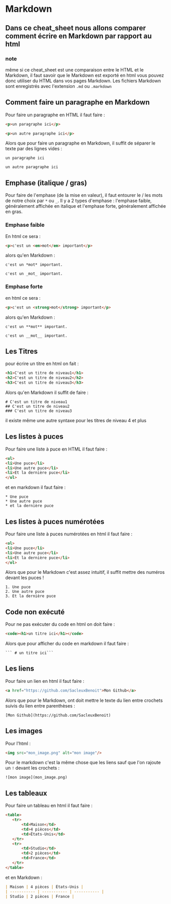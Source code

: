 # Markdown

## Dans ce cheat_sheet nous allons comparer comment écrire en Markdown par rapport au html

### note 

même si ce cheat_sheet est une comparaison entre le HTML et le Markdown, il faut savoir que le Markdown est exporté en html 
vous pouvez donc utiliser du HTML dans vos pages Markdown.
Les fichiers Markdown sont enregistrés avec l'extension `.md` ou `.markdown`

## Comment faire un paragraphe en Markdown 

Pour faire un paragraphe en HTML il faut faire : 
```html
<p>un paragraphe ici</p>

<p>un autre paragraphe ici</p>
```

Alors que pour faire un paragraphe en Markdown, il suffit de séparer le texte par des lignes vides :
```
un paragraphe ici

un autre paragraphe ici
```

## Emphase (italique / gras)

Pour faire de l'emphase (de la mise en valeur), il faut entourer le / les mots de notre choix par `*` ou `_`.
Il y a 2 types d'emphase : l'emphase faible, généralement affichée en italique et l'emphase forte, généralement affichée en gras.

### Emphase faible 

En html ce sera : 
```html
<p>c'est un <em>mot</em> important</p>
```

alors qu'en Markdown :
```
c'est un *mot* important.

c'est un _mot_ important.
```

### Emphase forte 

en html ce sera : 
```html
<p>c'est un <strong>mot</strong> important</p>
```

alors qu'en Markdown : 
 ```
c'est un **mot** important.

c'est un __mot__ important.
 ```

 ## Les Titres

 pour écrire un titre en html on fait : 
 ```html
<h1>C'est un titre de niveau1</h1>
<h2>C'est un titre de niveau2</h2>
<h3>C'est un titre de niveau3</h3>
 ```

Alors qu'en Markdown il suffit de faire :
```
# C'est un titre de niveau1
## C'est un titre de niveau2
### C'est un titre de niveau3
```

il existe même une autre syntaxe pour les titres de niveau 4 et plus

## Les listes à puces

Pour faire une liste à puce en HTML il faut faire :
```html
<ul>
<li>Une puce</li>
<li>Une autre puce</li>
<li>Et la dernière puce</li>
</ul>
```
et en markdown il faut faire :
```
* Une puce
* Une autre puce
* et la dernière puce
```

## Les listes à puces numérotées 

Pour faire une liste à puces numérotées en html il faut faire :
```html
<ol>
<li>Une puce</li>
<li>Une autre puce</li>
<li>Et la dernière puce</li>
</ol>
```

Alors que pour le Markdown c'est assez intuitif, il suffit mettre des numéros devant les puces !
```
1. Une puce
2. Une autre puce
3. Et la dernière puce
```

## Code non exécuté

Pour ne pas exécuter du code en html on doit faire : 
```html
<code><h1>un titre ici</h1></code>
```

Alors que pour afficher du code en markdown il faut faire : 
```
``` # un titre ici```
```
## Les liens

Pour faire un lien en html il faut faire : 
```html
<a href="https://github.com/SacleuxBenoit">Mon Github</a>
```

Alors que pour le Markdown, ont doit mettre le texte du lien entre crochets suivis du lien entre parenthèses :
```
[Mon Github](https://github.com/SacleuxBenoit)
```

## Les images

Pour l'html : 
```html
<img src="mon_image.png" alt="mon image"/>
```

Pour le markdown c'est la même chose que les liens sauf que l'on rajoute un `!` devant les crochets : 
```
![mon image](mon_image.png)
```

## Les tableaux

Pour faire un tableau en html il faut faire :
```html
<table>
   <tr>
       <td>Maison</td>
       <td>4 pièces</td>
       <td>États-Unis</td>
   </tr>
   <tr>
       <td>Studio</td>
       <td>2 pièces</td>
       <td>France</td>
   </tr>
</table>
```

et en Markdown :
```markdown
| Maison | 4 pièces | États-Unis |
| ----------- | ----------- | ----------- |
| Studio | 2 pièces | France |
```